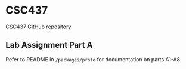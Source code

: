 # CSC437
CSC437 GitHub repository

## Lab Assignment Part A
Refer to README in `/packages/proto` for documentation on parts A1-A8

